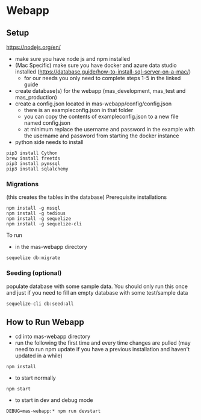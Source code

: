 # Webapp
## Setup
https://nodejs.org/en/

- make sure you have node js and npm installed
- (Mac Specific) make sure you have docker and azure data studio installed (https://database.guide/how-to-install-sql-server-on-a-mac/)
	- for our needs you only need to complete steps 1-5 in the linked guide
- create database(s) for the webapp (mas_development, mas_test and mas_production)
- create a config.json located in mas-webapp/config/config.json
	- there is an exampleconfig.json in that folder
	- you can copy the contents of exampleconfig.json to a new file named config.json
	- at minimum replace the username and password in the example with the username and password from starting the docker instance
- python side needs to install
```
pip3 install Cython
brew install freetds
pip3 install pymssql
pip3 install sqlalchemy
```

### Migrations
(this creates the tables in the database)
Prerequisite installations
```
npm install -g mssql
npm install -g tedious
npm install -g sequelize
npm install -g sequelize-cli

```
To run
- in the mas-webapp directory
```
sequelize db:migrate
```

### Seeding (optional)
populate database with some sample data.  You should only run this once and just if you need to fill an empty database with some test/sample data
```
sequelize-cli db:seed:all
```
## How to Run Webapp
- cd into mas-webapp directory
- run the following the first time and every time changes are pulled
(may need to run npm update if you have a previous installation and haven't updated in a while)
```
npm install
```
- to start normally
```
npm start
```
- to start in dev and debug mode
```
DEBUG=mas-webapp:* npm run devstart
```

